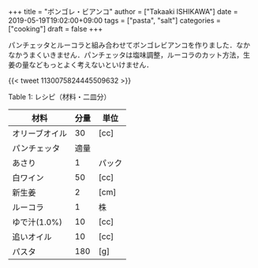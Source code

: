 +++
title = "ボンゴレ・ビアンコ"
author = ["Takaaki ISHIKAWA"]
date = 2019-05-19T19:02:00+09:00
tags = ["pasta", "salt"]
categories = ["cooking"]
draft = false
+++

パンチェッタとルーコラと組み合わせてボンゴレビアンコを作りました．なかなかうまくいきません．パンチェッタは塩味調整，ルーコラのカット方法，生姜の量などもっとよく考えないといけません．

{{< tweet 1130075824445509632 >}}

<div class="table-caption">
  <span class="table-number">Table 1</span>:
  レシピ（材料・二皿分）
</div>

| 材料      | 分量 | 単位 |
|---------|----|----|
| オリーブオイル | 30  | [cc] |
| パンチェッタ | 適量 |      |
| あさり    | 1   | パック |
| 白ワイン  | 50  | [cc] |
| 新生姜    | 2   | [cm] |
| ルーコラ  | 1   | 株   |
| ゆで汁(1.0%) | 10  | [cc] |
| 追いオイル | 10  | [cc] |
| パスタ    | 180 | [g]  |
